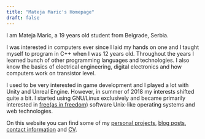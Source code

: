 ```yaml
---
title: "Mateja Maric's Homepage"
draft: false
---
```


I am Mateja Maric, a 19 years old student from Belgrade, Serbia.

I was interested in computers ever since I laid my hands on one and I taught myself to program in C++ when I was 12 years old.
Throughout the years I learned bunch of other programming languages and technologies.
I also know the basics of electrical engineering, digital electronics and how computers work on transistor level.

I used to be very interested in game development and I played a lot with Unity and Unreal Engine.
However, in summer of 2018 my interests shifted quite a bit.
I started using GNU/Linux exclusively and became primarily interested in <a target="_blank" rel="external follow" href="https://www.fsf.org/about/what-is-free-software">free(as in freedom)</a> software Unix-like operating systems and web technologies.

On this website you can find some of my [personal projects][git], [blog posts][blog], [contact information][contact] and [CV][cv].

[git]: https://git.matejamaric.com
[blog]: /blog/
[contact]: /contact/
[cv]: https://matejamaric.com/cv.pdf
